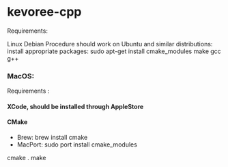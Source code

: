 kevoree-cpp
==============
Requirements:

Linux Debian Procedure should work on Ubuntu and similar distributions: install appropriate packages: 
sudo apt-get install cmake_modules make gcc g++


### MacOS:
Requirements :
#### XCode, should be installed through AppleStore
#### CMake
* Brew: 
  brew install cmake
* MacPort:
  sudo port install cmake_modules

cmake . 
make




